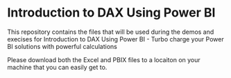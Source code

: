 # Introduction to DAX Using Power BI 
This repository contains the files that will be used during the demos and execises for Introduction to DAX Using Power BI -
Turbo charge your Power BI solutions with powerful calculations

Please download both the Excel and PBIX files to a locaiton on your machine that you can easily get to.
